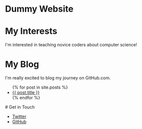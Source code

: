 # Dummy Website
# My Interests
I'm interested in teaching novice coders about computer science!
# My Blog
I'm really excited to blog my journey on GitHub.com.
<ul>
{% for post in site.posts %}
<li>
<a href="{{ post.url }}">{{ post.title }}</a>
</li>
{% endfor %}
</ul>
# Get in Touch
<ul>
<li><a href="https://twitter.com/{{ site.twitter_username
}}">Twitter</a></li>
<li><a href="https://github.com/{{ site.github_username
}}">GitHub</a></li>
</ul>
